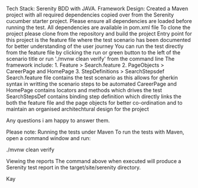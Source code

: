 Tech Stack: Serenity BDD with JAVA.
Framework Design: Created a Maven project with all required dependencies copied over from the Serenity cucumber starter project. Please ensure all dependencies are loaded before running the test.
All dependencies are available in pom.xml file
To clone the project please clone from the repository and build the project
Entry point for this project is the feature file where the test scenario has been documented for better understanding of the user journey
You can run the test directly from the feature file by clicking the run or green button to the left of the scenario title or run './mvnw clean verify' from the command line
The framework include: 1. Feature > Search.feature 2. PageObjects > CareerPage and HomePage 3. StepDefinitions > SearchStepsdef
Search.feature file contains the test scenario as this allows for gherkin syntax in writting the scenario steps to be automated
CareerPage and HomePage contains locators and methods which drives the test
SearchStepsDef contains binding step definition which directly links the both the feature file and the page objects for better co-ordination and to maintain an organised architechtural design for the project

Any questions i am happy to answer them.

Please note: Running the tests under Maven
To run the tests with Maven, open a command window and run:

./mvnw clean verify

Viewing the reports
The command above when executed will produce a Serenity test report in the target/site/serenity directory.

Kay
